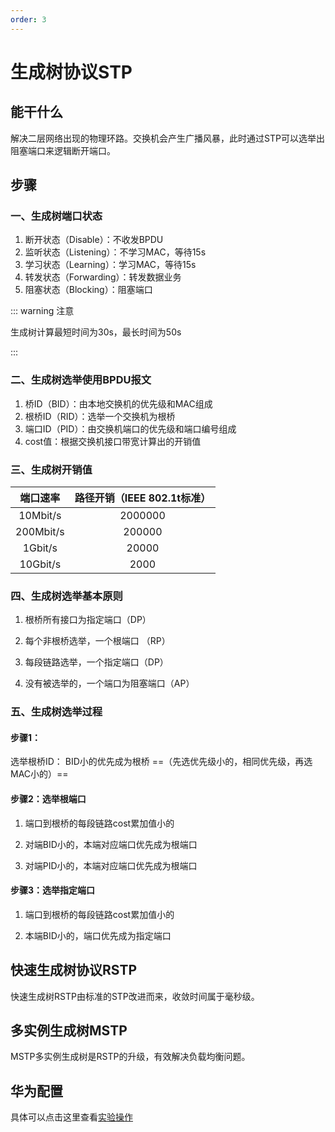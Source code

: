 ```yaml
---
order: 3
---
```


# 生成树协议STP

## 能干什么

解决二层网络出现的物理环路。交换机会产生广播风暴，此时通过STP可以选举出阻塞端口来逻辑断开端口。

## 步骤

### 一、生成树端口状态

1. 断开状态（Disable）：不收发BPDU
2. 监听状态（Listening）：不学习MAC，等待15s
3. 学习状态（Learning）：学习MAC，等待15s
4. 转发状态（Forwarding）：转发数据业务
5. 阻塞状态（Blocking）：阻塞端口

::: warning 注意

生成树计算最短时间为30s，最长时间为50s

:::

### 二、生成树选举使用BPDU报文

1. 桥ID（BID）：由本地交换机的优先级和MAC组成
2. 根桥ID（RID）：选举一个交换机为根桥
3. 端口ID（PID）：由交换机端口的优先级和端口编号组成
4. cost值：根据交换机接口带宽计算出的开销值

### 三、生成树开销值

| 端口速率  | 路径开销（IEEE 802.1t标准） |
| :-------: | :-------------------------: |
| 10Mbit/s  |           2000000           |
| 200Mbit/s |           200000            |
|  1Gbit/s  |            20000            |
| 10Gbit/s  |            2000             |

### 四、生成树选举基本原则

1. 根桥所有接口为指定端口（DP）

2. 每个非根桥选举，一个根端口 （RP）

3. 每段链路选举，一个指定端口（DP）

4. 没有被选举的，一个端口为阻塞端口（AP）

### 五、生成树选举过程

#### 步骤1：

选举根桥ID： BID小的优先成为根桥 ==（先选优先级小的，相同优先级，再选MAC小的）==

#### 步骤2：选举根端口

1. 端口到根桥的每段链路cost累加值小的

2. 对端BID小的，本端对应端口优先成为根端口

3. 对端PID小的，本端对应端口优先成为根端口

#### 步骤3：选举指定端口

1. 端口到根桥的每段链路cost累加值小的

2. 本端BID小的，端口优先成为指定端口

## 快速生成树协议RSTP

快速生成树RSTP由标准的STP改进而来，收敛时间属于毫秒级。

## 多实例生成树MSTP

MSTP多实例生成树是RSTP的升级，有效解决负载均衡问题。

## 华为配置

具体可以点击这里查看[实验操作](../../huawei/三、生成树实例&链路聚合.md)